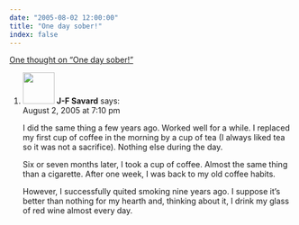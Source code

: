 ```yaml
---
date: "2005-08-02 12:00:00"
title: "One day sober!"
index: false
---
```


[One thought on &ldquo;One day sober!&rdquo;](/lemire/blog/2005/08-02-one-day-sober)

<ol class="comment-list">
<li id="comment-2414" class="comment even thread-even depth-1">
<div class="comment-author vcard">
<img alt src="https://secure.gravatar.com/avatar/1cb94796239499a1b486d67cf8e497e1?s=56&#038;d=mm&#038;r=g" srcset="https://secure.gravatar.com/avatar/1cb94796239499a1b486d67cf8e497e1?s=112&#038;d=mm&#038;r=g 2x" class="avatar avatar-56 photo" height="56" width="56" decoding="async" /> <b class="fn">J-F Savard</b> <span class="says">says:</span> </div>
<div class="comment-metadata"><time datetime="2005-08-02T19:10:18+00:00">August 2, 2005 at 7:10 pm</time></a> </div>
<div class="comment-content">
<p>I did the same thing a few years ago. Worked well for a while. I replaced my first cup of coffee in the morning by a cup of tea (I always liked tea so it was not a sacrifice). Nothing else during the day.</p>
<p>Six or seven months later, I took a cup of coffee. Almost the same thing than a cigarette. After one week, I was back to my old coffee habits.</p>
<p>However, I successfully quited smoking nine years ago. I suppose it&rsquo;s better than nothing for my hearth and, thinking about it, I drink my glass of red wine almost every day.</p>
</div>
</li>
</ol>
